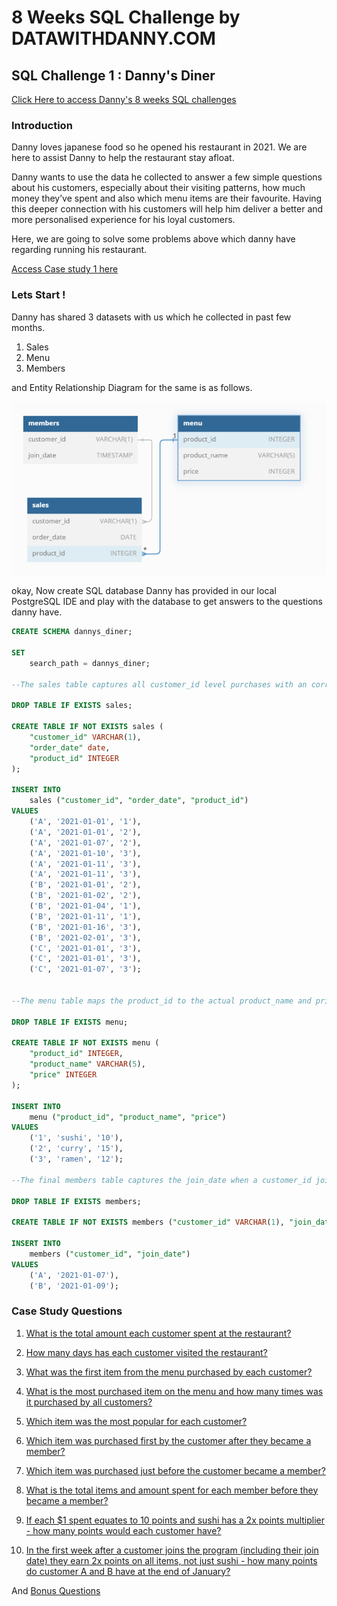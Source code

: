 
# 8 Weeks SQL Challenge by DATAWITHDANNY.COM
## SQL Challenge 1 : Danny's Diner

[Click Here to access Danny's 8 weeks SQL challenges](https://8weeksqlchallenge.com/ "SQL 8 Weeks challenge")

### Introduction

Danny loves japanese food so he opened his restaurant in 2021. We are here to assist Danny to help the restaurant stay afloat.

Danny wants to use the data he collected to answer a few simple questions about his customers, especially about their visiting patterns, how much money they’ve spent and also which menu items are their favourite. Having this deeper connection with his customers will help him deliver a better and more personalised experience for his loyal customers.

Here, we are going to solve some problems above which danny have regarding running his restaurant.

[Access Case study 1 here](https://8weeksqlchallenge.com/case-study-1/ "Danny's Diner")

### Lets Start !
Danny has shared 3 datasets with us which he collected in past few months.

1. Sales
2. Menu
3. Members

and Entity Relationship Diagram for the same is as follows.

![alt text](ERD-1.png)

okay, Now create SQL database Danny has provided in our local PostgreSQL IDE and play with the database to get answers to the questions danny have.

```sql
CREATE SCHEMA dannys_diner;

SET
	search_path = dannys_diner;

--The sales table captures all customer_id level purchases with an corresponding order_date and product_id information for when and what menu items were ordered.

DROP TABLE IF EXISTS sales;

CREATE TABLE IF NOT EXISTS sales (
	"customer_id" VARCHAR(1),
	"order_date" date,
	"product_id" INTEGER
);

INSERT INTO
	sales ("customer_id", "order_date", "product_id")
VALUES
	('A', '2021-01-01', '1'),
	('A', '2021-01-01', '2'),
	('A', '2021-01-07', '2'),
	('A', '2021-01-10', '3'),
	('A', '2021-01-11', '3'),
	('A', '2021-01-11', '3'),
	('B', '2021-01-01', '2'),
	('B', '2021-01-02', '2'),
	('B', '2021-01-04', '1'),
	('B', '2021-01-11', '1'),
	('B', '2021-01-16', '3'),
	('B', '2021-02-01', '3'),
	('C', '2021-01-01', '3'),
	('C', '2021-01-01', '3'),
	('C', '2021-01-07', '3');


--The menu table maps the product_id to the actual product_name and price of each menu item.

DROP TABLE IF EXISTS menu;

CREATE TABLE IF NOT EXISTS menu (
	"product_id" INTEGER,
	"product_name" VARCHAR(5),
	"price" INTEGER
);

INSERT INTO
	menu ("product_id", "product_name", "price")
VALUES
	('1', 'sushi', '10'),
	('2', 'curry', '15'),
	('3', 'ramen', '12');

--The final members table captures the join_date when a customer_id joined the beta version of the Danny’s Diner loyalty program.

DROP TABLE IF EXISTS members;

CREATE TABLE IF NOT EXISTS members ("customer_id" VARCHAR(1), "join_date" date);

INSERT INTO
	members ("customer_id", "join_date")
VALUES
	('A', '2021-01-07'),
	('B', '2021-01-09');

```

### Case Study Questions

1. [What is the total amount each customer spent at the restaurant?](Problems%20and%20Solutions.md#1-what-is-the-total-amount-each-customer-spent-at-the-restaurant)

2. [How many days has each customer visited the restaurant?](Problems%20and%20Solutions.md#2-how-many-days-has-each-customer-visited-the-restaurant)

3. [What was the first item from the menu purchased by each customer?](Problems%20and%20Solutions.md#3-what-was-the-first-item-from-the-menu-purchased-by-each-customer)

4. [What is the most purchased item on the menu and how many times was it purchased by all customers?](Problems%20and%20Solutions.md#4-what-is-the-most-purchased-item-on-the-menu-and-how-many-times-was-it-purchased-by-all-customers)

5. [Which item was the most popular for each customer?](Problems%20and%20Solutions.md#5-which-item-was-the-most-popular-for-each-customer)

6. [Which item was purchased first by the customer after they became a member?](Problems%20and%20Solutions.md#6-which-item-was-purchased-first-by-the-customer-after-they-became-a-member)

7. [Which item was purchased just before the customer became a member?](Problems%20and%20Solutions.md#7-which-item-was-purchased-just-before-the-customer-became-a-member)

8. [What is the total items and amount spent for each member before they became a member?](Problems%20and%20Solutions.md#8-what-is-the-total-items-and-amount-spent-for-each-member-before-they-became-a-member)

9. [If each $1 spent equates to 10 points and sushi has a 2x points multiplier - how many points would each customer have?](Problems%20and%20Solutions.md#9-if-each-1-spent-equates-to-10-points-and-sushi-has-a-2x-points-multiplier---how-many-points-would-each-customer-have)

10. [In the first week after a customer joins the program (including their join date) they earn 2x points on all items, not just sushi - how many points do customer A and B have at the end of January?](Problems%20and%20Solutions.md#10-in-the-first-week-after-a-customer-joins-the-program-including-their-join-date-they-earn-2x-points-on-all-items-not-just-sushi-how-many-points-do-customer-a-and-b-have-at-the-end-of-january)

And 
[Bonus Questions](Problems%20and%20Solutions.md#bonus-questions)
